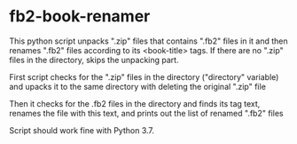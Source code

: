 # fb2-book-renamer
This python script unpacks ".zip" files that contains ".fb2" files in it and then renames ".fb2" files according to its &lt;book-title> tags. If there are no ".zip" files in the directory, skips the unpacking part.

First script checks for the ".zip" files in the directory ("directory" variable) and upacks it to the same directory with deleting the original ".zip" file

Then it checks for the .fb2 files in the directory and finds its <book-title> tag text, renames the file with this text, and prints out the list of renamed ".fb2" files

Script should work fine with Python 3.7.
